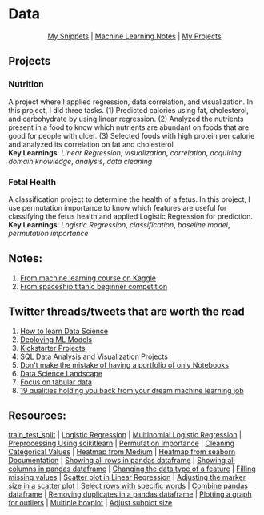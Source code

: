 # Data

<p align="center">
  <a href="https://github.com/Dixboi/DataJourney/blob/main/snippets.md">My Snippets</a> | <a href="https://github.com/Dixboi/DataJourney/blob/main/MachineLearningNotebookNotes.ipynb">Machine Learning Notes</a> | <a href="https://github.com/Dixboi/DataJourney/tree/main/Projects">My Projects</a>
</p>

## Projects

### Nutrition
A project where I applied regression, data correlation, and visualization. In this project, I did three tasks. (1) Predicted calories using fat, cholesterol, and carbohydrate by using linear regression. (2) Analyzed the nutrients present in a food to know which nutrients are abundant on foods that are good for people with ulcer. (3)  Selected foods with high protein per calorie and analyzed its correlation on fat and cholesterol<br>
**Key Learnings**: *Linear Regression*, *visualization*, *correlation*, *acquiring domain knowledge*, *analysis*, *data cleaning*

### Fetal Health
A classification project to determine the health of a fetus. In this project, I use permutation importance to know which features are useful for classifying the fetus health and applied Logistic Regression for prediction. <br>
**Key Learnings**: *Logistic Regression*, *classification*, *baseline model*, *permutation importance*

## Notes:
1. [From machine learning course on Kaggle](https://github.com/Dixboi/DataAnalysisJourney/blob/main/MachineLearningNotebookNotes.ipynb)
2. [From spaceship titanic beginner competition](https://github.com/Dixboi/DataAnalysisJourney/blob/main/spaceship-titanic-a-complete-guide.ipynb)

## Twitter threads/tweets that are worth the read
1. [How to learn Data Science](https://twitter.com/prthgo/status/1525125176857198592)
2. [Deploying ML Models](https://twitter.com/svpino/status/1523633898755788802)
3. [Kickstarter Projects](https://www.facebook.com/PhilippineNationalElection2022/videos/3148863975380363)
4. [SQL Data Analysis and Visualization Projects](https://twitter.com/Aakriiti_Sharma/status/1522820020765696000)
5. [Don't make the mistake of having a portfolio of only Notebooks](https://twitter.com/thoughtsondata/status/1522969010949791745)
6. [Data Science Landscape](https://twitter.com/bindureddy/status/1522793091534450689)
7. [Focus on tabular data](https://twitter.com/marktenenholtz/status/1517473318743384073)
8. [19 qualities holding you back from your dream machine learning job](https://twitter.com/marktenenholtz/status/1521097180357922816)

## Resources:
[train_test_split](https://machinelearningmastery.com/train-test-split-for-evaluating-machine-learning-algorithms/) | [Logistic Regression](https://www.upgrad.com/blog/logistic-regression-for-machine-learning/) | [Multinomial Logistic Regression](https://machinelearningmastery.com/multinomial-logistic-regression-with-python/) | [Preprocessing Using scikitlearn](https://scikit-learn.org/stable/modules/preprocessing.html) | [Permutation Importance](https://www.kaggle.com/code/dansbecker/permutation-importance) | [Cleaning Categorical Values](https://medium.com/analytics-vidhya/data-cleaning-with-python-categorical-variables-1a904761fa27) | [Heatmap from Medium](https://medium.com/analytics-vidhya/how-relevant-is-heatmap-in-your-machine-learning-model-6eb79a820f18) | [Heatmap from seaborn Documentation](https://seaborn.pydata.org/generated/seaborn.heatmap.html) | [Showing all rows in pandas dataframe](https://www.geeksforgeeks.org/how-to-display-all-rows-from-dataframe-using-pandas/) | [Showing all columns in pandas dataframe](https://www.geeksforgeeks.org/how-to-show-all-columns-of-a-pandas-dataframe/) | [Changing the data type of a feature](https://www.geeksforgeeks.org/change-the-data-type-of-a-column-or-a-pandas-series/) | [Filling missing values](https://www.geeksforgeeks.org/working-with-missing-data-in-pandas/) | [Scatter plot in Linear Regression](https://www.tutorialspoint.com/linear-regression-with-matplotlib-numpy) | [Adjusting the marker size in a scatter plot](https://matplotlib.org/stable/api/_as_gen/matplotlib.pyplot.scatter.html) | [Select rows with specific words](https://www.geeksforgeeks.org/select-rows-that-contain-specific-text-using-pandas/) | [Combine pandas dataframe](https://www.geeksforgeeks.org/how-to-combine-two-dataframe-in-python-pandas/) | [Removing duplicates in a pandas dataframe](https://datatofish.com/remove-duplicates-pandas-dataframe/) | [Plotting a graph for outliers](https://www.geeksforgeeks.org/finding-the-outlier-points-from-matplotlib/) | [Multiple boxplot](https://www.includehelp.com/python/multiple-box-plot-in-python-using-matplotlib.aspx) | [Adjust subplot size](https://www.statology.org/subplot-size-matplotlib/)

